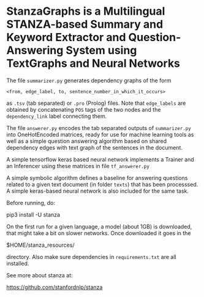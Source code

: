 # StanzaGraphs is a Multilingual STANZA-based Summary and Keyword Extractor and Question-Answering System using TextGraphs and Neural Networks


The file ```summarizer.py``` generates dependency graphs of the form

```<from, edge_label, to, sentence_number_in_which_it_occurs>```

as ```.tsv``` (tab separated) or ```.pro``` (Prolog) files.
Note that ```edge_labels``` are obtained by concatenating ```POS``` tags of the two nodes and the ```dependency_link``` label connecting them.

The file ```answerer.py``` encodes the tab separated outputs of ```summarizer.py```
into OneHotEncoded matrices, ready for use for machine learning tools as well as a simple question answering algorithm based on shared dependency edges with text graph of the sentences in the document. 

A simple tensorflow keras based neural network implements a Trainer and an Inferencer using these matrices in file ```tf_answerer.py```

A simple symbolic algorithm defines a baseline for answering questions related to a given text document (in folder ```texts```) that has been processsed. A simple keras-based neural network is also included for the same task.

Before running, do:

pip3 install -U stanza

On the first run for a given language, a model (about 1GB) is downloaded,
that might take a bit on slower networks. Once downloaded it goes in the

$HOME/stanza_resources/

directory. Also make sure dependencies in ```requirements.txt``` are all installed.

See more about stanza at:

https://github.com/stanfordnlp/stanza
